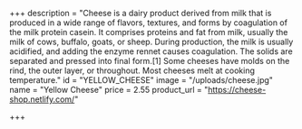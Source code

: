 +++
description = "Cheese is a dairy product derived from milk that is produced in a wide range of flavors, textures, and forms by coagulation of the milk protein casein. It comprises proteins and fat from milk, usually the milk of cows, buffalo, goats, or sheep. During production, the milk is usually acidified, and adding the enzyme rennet causes coagulation. The solids are separated and pressed into final form.[1] Some cheeses have molds on the rind, the outer layer, or throughout. Most cheeses melt at cooking temperature."
id = "YELLOW_CHEESE"
image = "/uploads/cheese.jpg"
name = "Yellow Cheese"
price = 2.55
product_url = "https://cheese-shop.netlify.com/"

+++
